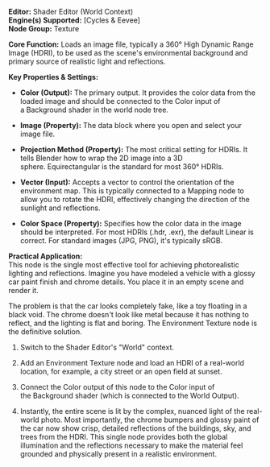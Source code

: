 **Editor:** Shader Editor (World Context)  
**Engine(s) Supported:** [Cycles & Eevee]  
**Node Group:** Texture

**Core Function:** Loads an image file, typically a 360° High Dynamic Range Image (HDRI), to be used as the scene's environmental background and primary source of realistic light and reflections.

**Key Properties & Settings:**

- **Color (Output):** The primary output. It provides the color data from the loaded image and should be connected to the Color input of a Background shader in the world node tree.
    
- **Image (Property):** The data block where you open and select your image file.
    
- **Projection Method (Property):** The most critical setting for HDRIs. It tells Blender how to wrap the 2D image into a 3D sphere. Equirectangular is the standard for most 360° HDRIs.
    
- **Vector (Input):** Accepts a vector to control the orientation of the environment map. This is typically connected to a Mapping node to allow you to rotate the HDRI, effectively changing the direction of the sunlight and reflections.
    
- **Color Space (Property):** Specifies how the color data in the image should be interpreted. For most HDRIs (.hdr, .exr), the default Linear is correct. For standard images (JPG, PNG), it's typically sRGB.
    

**Practical Application:**  
This node is the single most effective tool for achieving photorealistic lighting and reflections. Imagine you have modeled a vehicle with a glossy car paint finish and chrome details. You place it in an empty scene and render it.

The problem is that the car looks completely fake, like a toy floating in a black void. The chrome doesn't look like metal because it has nothing to reflect, and the lighting is flat and boring. The Environment Texture node is the definitive solution.

1. Switch to the Shader Editor's "World" context.
    
2. Add an Environment Texture node and load an HDRI of a real-world location, for example, a city street or an open field at sunset.
    
3. Connect the Color output of this node to the Color input of the Background shader (which is connected to the World Output).
    
4. Instantly, the entire scene is lit by the complex, nuanced light of the real-world photo. Most importantly, the chrome bumpers and glossy paint of the car now show crisp, detailed reflections of the buildings, sky, and trees from the HDRI. This single node provides both the global illumination and the reflections necessary to make the material feel grounded and physically present in a realistic environment.